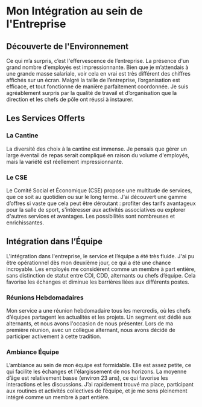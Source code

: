 # Mon Intégration au sein de l'Entreprise

## Découverte de l'Environnement

Ce qui m’a surpris, c’est l'effervescence de l’entreprise. La présence d'un grand nombre d'employés est impressionnante. Bien que je m’attendais à une grande masse salariale, voir cela en vrai est très différent des chiffres affichés sur un écran. Malgré la taille de l’entreprise, l’organisation est efficace, et tout fonctionne de manière parfaitement coordonnée. Je suis agréablement surpris par la qualité de travail et d’organisation que la direction et les chefs de pôle ont réussi à instaurer.

## Les Services Offerts

### La Cantine

La diversité des choix à la cantine est immense. Je pensais que gérer un large éventail de repas serait compliqué en raison du volume d'employés, mais la variété est réellement impressionnante. 

### Le CSE

Le Comité Social et Économique (CSE) propose une multitude de services, que ce soit au quotidien ou sur le long terme. J'ai découvert une gamme d’offres si vaste que cela peut être déroutant : profiter des tarifs avantageux pour la salle de sport, s'intéresser aux activités associatives ou explorer d'autres services et avantages. Les possibilités sont nombreuses et enrichissantes.

## Intégration dans l’Équipe

L'intégration dans l'entreprise, le service et l’équipe a été très fluide. J'ai pu être opérationnel dès mon deuxième jour, ce qui a été une chance incroyable. Les employés me considèrent comme un membre à part entière, sans distinction de statut entre CDI, CDD, alternants ou chefs d’équipe. Cela favorise les échanges et diminue les barrières liées aux différents postes.

### Réunions Hebdomadaires

Mon service a une réunion hebdomadaire tous les mercredis, où les chefs d’équipes partagent les actualités et les projets. Un segment est dédié aux alternants, et nous avons l'occasion de nous présenter. Lors de ma première réunion, avec un collègue alternant, nous avons décidé de participer activement à cette tradition.

### Ambiance Équipe

L’ambiance au sein de mon équipe est formidable. Elle est assez petite, ce qui facilite les échanges et l'élargissement de nos horizons. La moyenne d’âge est relativement basse (environ 23 ans), ce qui favorise les interactions et les discussions. J’ai rapidement trouvé ma place, participant aux routines et activités collectives de l’équipe, et je me sens pleinement intégré comme un membre à part entière.
